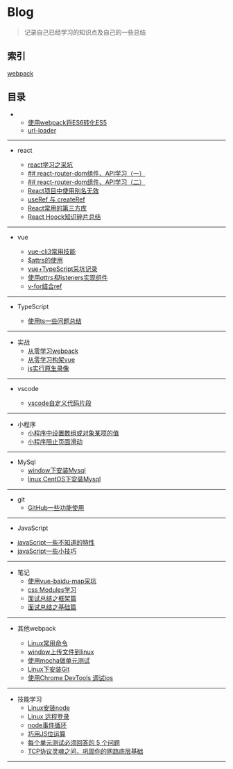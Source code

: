 # Blog

> 记录自己已经学习的知识点及自己的一些总结

## 索引

<a href="webpack">webpack</a>

## 目录

* 
    - [使用webpack将ES6转化ES5](https://github.com/smallmonsters/Blog/blob/master/201911/2.md)
    - [url-loader](https://github.com/smallmonsters/Blog/blob/master/201911/3.md)

---

* react

    - [react学习之采坑](https://github.com/smallmonsters/Blog/blob/master/201912/5.md)
    <!-- - [搭建React开发环境](https://github.com/smallmonsters/Blog/blob/master/202002/1.md) -->
    - [## react-router-dom组件、API学习（一）](https://github.com/smallmonsters/Blog/blob/master/202002/2.md)
    - [## react-router-dom组件、API学习（二）](https://github.com/smallmonsters/Blog/blob/master/202002/4.md)
    <!-- - [## react-router-dom组件、API学习（三）](https://github.com/smallmonsters/Blog/blob/master/202002/5.md) -->
    - [React项目中使用别名无效](https://github.com/smallmonsters/Blog/blob/master/202002/3.md)
    - [useRef 与 createRef](https://github.com/smallmonsters/Blog/blob/master/202003/1.md)
    - [React常用的第三方库](https://github.com/smallmonsters/Blog/blob/master/202002/7.md)
    - [React Hoock知识碎片总结
](https://github.com/smallmonsters/Blog/blob/master/202005/1.md)

---

* vue

    - [vue-cli3常用技能](https://github.com/smallmonsters/Blog/blob/master/201911/9.md)
    - [$attrs的使用](https://github.com/smallmonsters/Blog/blob/master/201911/10.md)
    - [vue+TypeScript采坑记录](https://github.com/smallmonsters/Blog/blob/master/201911/20.md)
    - [使用$attrs和$listeners实现组件](https://github.com/smallmonsters/Blog/blob/master/201912/1.md)
    - [v-for结合ref](https://github.com/smallmonsters/Blog/blob/master/2020/1.md)


---

* TypeScript

    - [使用ts一些问题总结](https://github.com/smallmonsters/Blog/blob/master/201912/2.md)

---

* 实战
    - [从零学习webpack](https://github.com/smallmonsters/webpack_study)
    - [从零学习构架vue](https://github.com/smallmonsters/vue_typescript_practice)
    - [js实行原生录像](https://github.com/smallmonsters/js-vidoe)
    <!-- - [React学习demo集合](https://github.com/smallmonsters/react-demo-gather) -->

---

* vscode

   - [vscode自定义代码片段](https://github.com/smallmonsters/Blog/blob/master/201911/11.md)

---

* 小程序
    - [小程序中设置数组或对象某项的值](https://github.com/smallmonsters/Blog/blob/master/201911/4.md)
    - [小程序阻止页面滑动](https://github.com/smallmonsters/Blog/blob/master/201911/5.md)

---

* MySql
    - [window下安装Mysql](https://github.com/smallmonsters/Blog/blob/master/201911/14.md)
    - [linux CentOS下安装Mysql](https://github.com/smallmonsters/Blog/blob/master/201911/17.md)

---

* git
    - [GitHub一些功能使用](https://github.com/smallmonsters/Blog/blob/master/201912/4.md)

---

* JavaScript
 - [javaScript一些不知道的特性](https://github.com/smallmonsters/Blog/blob/master/201911/16.md)
 - [javaScript一些小技巧](https://github.com/smallmonsters/Blog/blob/master/202002/5.md)

---

* 笔记
    <!-- - [不用加减乘除运算符，求整数的7倍](https://github.com/smallmonsters/Blog/blob/master/201911/8.md) -->
    - [使用vue-baidu-map采坑](https://github.com/smallmonsters/Blog/blob/master/201911/13.md)
    <!-- - [看了一些面试题/编程题总结](https://github.com/smallmonsters/Blog/blob/master/201911/15.md) -->
    - [css Modules学习](https://github.com/smallmonsters/Blog/blob/master/201911/19.md)
    - [面试总结之框架篇](https://github.com/smallmonsters/Blog/blob/master/202003/2.md)
    - [面试总结之基础篇](https://github.com/smallmonsters/Blog/blob/master/202004/1.md)

---

* 其他<span name="webpack">webpack<span>
    - [Linux常用命令](https://github.com/smallmonsters/Blog/blob/master/201911/6.md)
    - [window上传文件到linux](https://github.com/smallmonsters/Blog/blob/master/201911/7.md)
    - [使用mocha做单元测试](https://github.com/smallmonsters/Blog/blob/master/201911/1.md)
    - [Linux下安装Git](https://github.com/smallmonsters/Blog/blob/master/201911/18.md)
    - [使用Chrome DevTools 调试ios](https://github.com/smallmonsters/Blog/blob/master/202001/2.md)
    <!-- - [使用依赖只有安全漏洞,如何更新]() -->

---

* 技能学习
    - [Linux安装node](https://blog.csdn.net/putao2062/article/details/79647597)
    - [Linux 远程登录](https://www.runoob.com/linux/linux-remote-login.html)
    - [node事件循环](http://www.ruanyifeng.com/blog/2018/02/node-event-loop.html)
    - [巧用JS位运算](https://juejin.im/post/5a9ebc376fb9a028c6753d0e)
    - [每个单元测试必须回答的 5 个问题](https://75.team/post/5-questions-every-unit-test-must-answer.html)
    <!-- - [React生命周期](https://blog.bitsrc.io/react-16-lifecycle-methods-how-and-when-to-use-them-f4ad31fb2282) -->
    - [TCP协议灵魂之问，巩固你的网路底层基础](https://juejin.im/post/5e527c58e51d4526c654bf41#heading-14)

----

